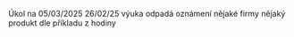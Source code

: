 Úkol na 05/03/2025
26/02/25 výuka odpadá
oznámení nějaké firmy nějaký produkt dle příkladu z hodiny
